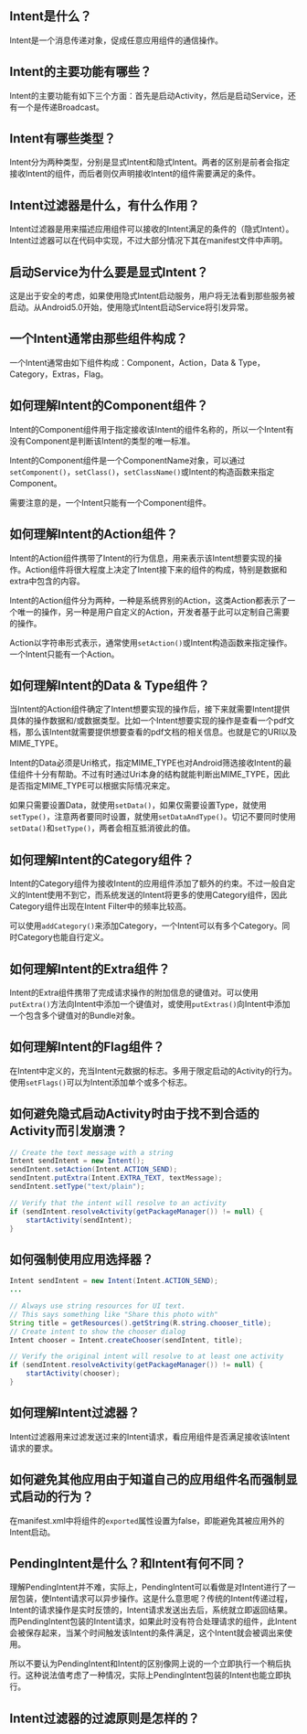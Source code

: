 ## Intent是什么？

Intent是一个消息传递对象，促成任意应用组件的通信操作。

## Intent的主要功能有哪些？

Intent的主要功能有如下三个方面：首先是启动Activity，然后是启动Service，还有一个是传递Broadcast。

## Intent有哪些类型？

Intent分为两种类型，分别是显式Intent和隐式Intent。两者的区别是前者会指定接收Intent的组件，而后者则仅声明接收Intent的组件需要满足的条件。

## Intent过滤器是什么，有什么作用？

Intent过滤器是用来描述应用组件可以接收的Intent满足的条件的（隐式Intent）。Intent过滤器可以在代码中实现，不过大部分情况下其在manifest文件中声明。

## 启动Service为什么要是显式Intent？

这是出于安全的考虑，如果使用隐式Intent启动服务，用户将无法看到那些服务被启动。从Android5.0开始，使用隐式Intent启动Service将引发异常。

## 一个Intent通常由那些组件构成？

一个Intent通常由如下组件构成：Component，Action，Data & Type，Category，Extras，Flag。

## 如何理解Intent的Component组件？

Intent的Component组件用于指定接收该Intent的组件名称的，所以一个Intent有没有Component是判断该Intent的类型的唯一标准。

Intent的Component组件是一个ComponentName对象，可以通过`setComponent()`，`setClass()`，`setClassName()`或Intent的构造函数来指定Component。

需要注意的是，一个Intent只能有一个Component组件。

## 如何理解Intent的Action组件？

Intent的Action组件携带了Intent的行为信息，用来表示该Intent想要实现的操作。Action组件将很大程度上决定了Intent接下来的组件的构成，特别是数据和extra中包含的内容。

Intent的Action组件分为两种，一种是系统界别的Action，这类Action都表示了一个唯一的操作，另一种是用户自定义的Action，开发者基于此可以定制自己需要的操作。

Action以字符串形式表示，通常使用`setAction()`或Intent构造函数来指定操作。一个Intent只能有一个Action。

## 如何理解Intent的Data & Type组件？

当Intent的Action组件确定了Intent想要实现的操作后，接下来就需要Intent提供具体的操作数据和/或数据类型。比如一个Intent想要实现的操作是查看一个pdf文档，那么该Intent就需要提供想要查看的pdf文档的相关信息。也就是它的URI以及MIME_TYPE。

Intent的Data必须是Uri格式，指定MIME_TYPE也对Android筛选接收Intent的最佳组件十分有帮助。不过有时通过Uri本身的结构就能判断出MIME_TYPE，因此是否指定MIME_TYPE可以根据实际情况来定。

如果只需要设置Data，就使用`setData()`，如果仅需要设置Type，就使用`setType()`，注意两者要同时设置，就使用`setDataAndType()`。切记不要同时使用`setData()`和`setType()`，两者会相互抵消彼此的值。

## 如何理解Intent的Category组件？

Intent的Category组件为接收Intent的应用组件添加了额外的约束。不过一般自定义的Intent使用不到它，而系统发送的Intent将更多的使用Category组件，因此Category组件出现在Intent Filter中的频率比较高。

可以使用`addCategory()`来添加Category，一个Intent可以有多个Category。同时Category也能自行定义。

## 如何理解Intent的Extra组件？

Intent的Extra组件携带了完成请求操作的附加信息的键值对。可以使用`putExtra()`方法向Intent中添加一个键值对，或使用`putExtras()`向Intent中添加一个包含多个键值对的Bundle对象。

## 如何理解Intent的Flag组件？

在Intent中定义的，充当Intent元数据的标志。多用于限定启动的Activity的行为。使用`setFlags()`可以为Intent添加单个或多个标志。

## 如何避免隐式启动Activity时由于找不到合适的Activity而引发崩溃？

```java
// Create the text message with a string
Intent sendIntent = new Intent();
sendIntent.setAction(Intent.ACTION_SEND);
sendIntent.putExtra(Intent.EXTRA_TEXT, textMessage);
sendIntent.setType("text/plain");

// Verify that the intent will resolve to an activity
if (sendIntent.resolveActivity(getPackageManager()) != null) {
    startActivity(sendIntent);
}
```

## 如何强制使用应用选择器？

```java
Intent sendIntent = new Intent(Intent.ACTION_SEND);
...

// Always use string resources for UI text.
// This says something like "Share this photo with"
String title = getResources().getString(R.string.chooser_title);
// Create intent to show the chooser dialog
Intent chooser = Intent.createChooser(sendIntent, title);

// Verify the original intent will resolve to at least one activity
if (sendIntent.resolveActivity(getPackageManager()) != null) {
    startActivity(chooser);
}
```

## 如何理解Intent过滤器？

Intent过滤器用来过滤发送过来的Intent请求，看应用组件是否满足接收该Intent请求的要求。

## 如何避免其他应用由于知道自己的应用组件名而强制显式启动的行为？

在manifest.xml中将组件的`exported`属性设置为false，即能避免其被应用外的Intent启动。

## PendingIntent是什么？和Intent有何不同？

理解PendingIntent并不难，实际上，PendingIntent可以看做是对Intent进行了一层包装，使Intent请求可以异步操作。这是什么意思呢？传统的Intent传递过程，Intent的请求操作是实时反馈的，Intent请求发送出去后，系统就立即返回结果。而PendingIntent包装的Intent请求，如果此时没有符合处理请求的组件，此Intent会被保存起来，当某个时间触发该Intent的条件满足，这个Intent就会被调出来使用。

所以不要认为PendingIntent和Intent的区别像网上说的一个立即执行一个稍后执行。这种说法值考虑了一种情况，实际上PendingIntent包装的Intent也能立即执行。

## Intent过滤器的过滤原则是怎样的？
